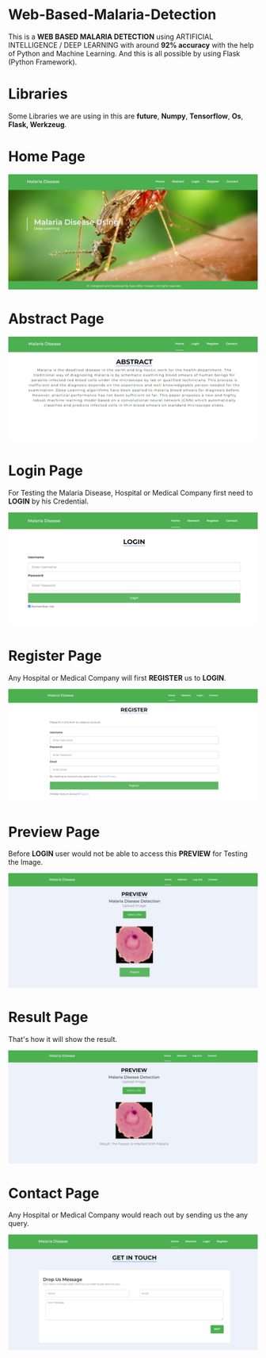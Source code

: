 # Web-Based-Malaria-Detection
This is a __WEB BASED MALARIA DETECTION__ using ARTIFICIAL INTELLIGENCE / DEEP LEARNING with around __92% accuracy__ with the help of Python and Machine Learning. And this is all possible by using Flask (Python Framework).

# Libraries
Some Libraries we are using in this are __future__, __Numpy__, __Tensorflow__, __Os__, __Flask, Werkzeug__.

# Home Page

![](https://github.com/SyedAffan10/Web-Based-Malaria-Detection/blob/2ce219d2a90afd7d0377ac1b0e2d84b08e28b711/Demo/home%20page.png)

# Abstract Page

![](https://github.com/SyedAffan10/Web-Based-Malaria-Detection/blob/2ce219d2a90afd7d0377ac1b0e2d84b08e28b711/Demo/abstract%20page.png)

# Login Page
For Testing the Malaria Disease, Hospital or Medical Company first need to __LOGIN__ by his Credential.

![](https://github.com/SyedAffan10/Web-Based-Malaria-Detection/blob/2ce219d2a90afd7d0377ac1b0e2d84b08e28b711/Demo/login%20page.png)

# Register Page
Any Hospital or Medical Company will first __REGISTER__ us to __LOGIN__.

![](https://github.com/SyedAffan10/Web-Based-Malaria-Detection/blob/2ce219d2a90afd7d0377ac1b0e2d84b08e28b711/Demo/register%20page.png)

# Preview Page
Before __LOGIN__ user would not be able to access this __PREVIEW__ for Testing the Image.

![](https://github.com/SyedAffan10/Web-Based-Malaria-Detection/blob/2ce219d2a90afd7d0377ac1b0e2d84b08e28b711/Demo/preview%20page.png)

# Result Page
That's how it will show the result.

![](https://github.com/SyedAffan10/Web-Based-Malaria-Detection/blob/2ce219d2a90afd7d0377ac1b0e2d84b08e28b711/Demo/result%20page.png)

# Contact Page
Any Hospital or Medical Company would reach out by sending us the any query.

![](https://github.com/SyedAffan10/Web-Based-Malaria-Detection/blob/2ce219d2a90afd7d0377ac1b0e2d84b08e28b711/Demo/contact%20page.png)
